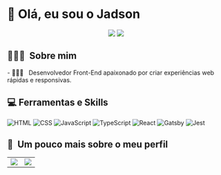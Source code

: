 <h1>👋 Olá, eu sou o Jadson</h1>

<p align="center">
    <a href="https://www.linkedin.com/in/jadsonsantos"><img src="https://img.shields.io/badge/-Jadson%20Santos-0077B5?style=flat-square&logo=Linkedin&logoColor=white"/></a>
    <a href="mailto:jadsondossantos5@gmail.com"><img src="https://img.shields.io/badge/-jadsondossantos5@gmail.com-D14836?style=flat-square&logo=Gmail&logoColor=white"/></a>
</p>

<h2> 👨🏻‍💻 &nbsp;Sobre mim </h2>
- 👨🏻‍💻 &nbsp; Desenvolvedor Front-End apaixonado por criar experiências web rápidas e responsivas.

<h2>💻 Ferramentas e Skills</h2>

![HTML](https://img.shields.io/badge/-HTML-333333?style=flat&logo=HTML5)
![CSS](https://img.shields.io/badge/-CSS-333333?style=flat&logo=CSS3&logoColor=1572B6)
![JavaScript](https://img.shields.io/badge/-JavaScript-333333?style=flat&logo=javascript)
![TypeScript](https://img.shields.io/badge/-TypeScript-333333?style=flat&logo=typescript&logoColor=2D79C7)
![React](https://img.shields.io/badge/-React-333333?style=flat&logo=react)
![Gatsby](https://img.shields.io/badge/-Gatsby-333333?style=flat&logo=gatsby)
![Jest](https://img.shields.io/badge/-Jest-333333?style=flat&logo=jest&logoColor=E535AB)

<h2>🚀 &nbsp;Um pouco mais sobre o meu perfil</h2>

<table>
    <tr>
        <td>
            <img src="https://github-readme-stats.vercel.app/api?username=jadsonsantos&count_private=true&show_icons=true&theme=gotham&hide=issues,contribs">
        </td>
        <td>
            <img src="https://github-readme-stats.vercel.app/api/top-langs/?username=jadsonsantos&show_icons=true&theme=gotham&layout=compact">
        </td>
    </tr>
</table>
